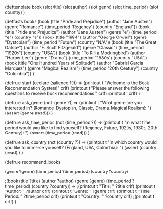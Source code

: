 (deftemplate book
    (slot title)
    (slot author)
    (slot genre)
    (slot time_period)
    (slot country)
)

(deffacts books
    (book (title "Pride and Prejudice") (author "Jane Austen") (genre "Romance") (time_period "Regency") (country "England"))
	(book (title "Pride and Prejudice") (author "Jane Austen") (genre "e") (time_period "e") (country "e"))
    (book (title "1984") (author "George Orwell") (genre "Dystopian") (time_period "Future") (country "N/A"))
    (book (title "The Great Gatsby") (author "F. Scott Fitzgerald") (genre "Classic") (time_period "1920s") (country "USA"))
    (book (title "To Kill a Mockingbird") (author "Harper Lee") (genre "Drama") (time_period "1930s") (country "USA"))
    (book (title "One Hundred Years of Solitude") (author "Gabriel Garcia Marquez") (genre "Magical Realism") (time_period "20th Century") (country "Colombia"))
)

(defrule start
    (declare (salience 10))
    =>
    (printout t "Welcome to the Book Recommendation System!" crlf)
    (printout t "Please answer the following questions to receive book recommendations." crlf)
    (printout t crlf)
)

(defrule ask_genre
    (not (genre ?))
    =>
    (printout t "What genre are you interested in? (Romance, Dystopian, Classic, Drama, Magical Realism): ")
    (assert (genre (read)))
)

(defrule ask_time_period
    (not (time_period ?))
    =>
    (printout t "In what time period would you like to find yourself? (Regency, Future, 1920s, 1930s, 20th Century): ")
    (assert (time_period (read)))
)

(defrule ask_country
    (not (country ?))
    =>
    (printout t "In which country would you like to immerse yourself? (England, USA, Colombia): ")
    (assert (country (read)))
)

(defrule recommend_books

(genre ?genre)
(time_period ?time_period)
(country ?country)

;(book (title ?title) (author ?author) (genre ?genre) (time_period ?time_period) (country ?country))
=>
;(printout t "Title: " ?title crlf)
(printout t "Author: " ?author crlf)
(printout t "Genre: " ?genre crlf)
(printout t "Time Period: " ?time_period crlf)
(printout t "Country: " ?country crlf)
;(printout t crlf)
)
